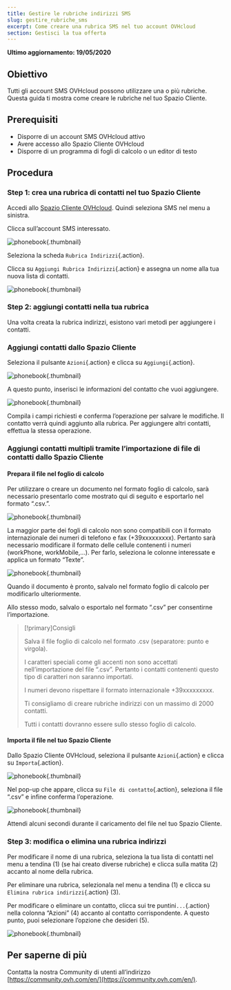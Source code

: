 ```yaml
---
title: Gestire le rubriche indirizzi SMS
slug: gestire_rubriche_sms
excerpt: Come creare una rubrica SMS nel tuo account OVHcloud
section: Gestisci la tua offerta
---
```


**Ultimo aggiornamento: 19/05/2020**

## Obiettivo

Tutti gli account SMS OVHcloud possono utilizzare una o più rubriche. Questa guida ti mostra come creare le rubriche nel tuo Spazio Cliente.

## Prerequisiti

- Disporre di un account SMS OVHcloud attivo
- Avere accesso allo Spazio Cliente OVHcloud
- Disporre di un programma di fogli di calcolo o un editor di testo

## Procedura

### Step 1: crea una rubrica di contatti nel tuo Spazio Cliente

Accedi allo [Spazio Cliente OVHcloud](https://www.ovh.com/auth/?action=gotomanager). Quindi seleziona SMS nel menu a sinistra.

Clicca sull’account SMS interessato.

![phonebook](images/smsphonebook1.png){.thumbnail}

Seleziona la scheda `Rubrica Indirizzi`{.action}.

Clicca su `Aggiungi Rubrica Indirizzi`{.action} e assegna un nome alla tua nuova lista di contatti.

![phonebook](images/smsphonebook2.png){.thumbnail}

### Step 2: aggiungi contatti nella tua rubrica

Una volta creata la rubrica indirizzi, esistono vari metodi per aggiungere i contatti.

### Aggiungi contatti dallo Spazio Cliente

Seleziona il pulsante `Azioni`{.action} e clicca su `Aggiungi`{.action}.

![phonebook](images/smsphonebook3.png){.thumbnail}

A questo punto, inserisci le informazioni del contatto che vuoi aggiungere.

![phonebook](images/smsphonebook4.png){.thumbnail}

Compila i campi richiesti e conferma l’operazione per salvare le modifiche. Il contatto verrà quindi aggiunto alla rubrica. Per aggiungere altri contatti, effettua la stessa operazione.

### Aggiungi contatti multipli tramite l’importazione di file di contatti dallo Spazio Cliente

#### Prepara il file nel foglio di calcolo

Per utilizzare o creare un documento nel formato foglio di calcolo, sarà necessario presentarlo come mostrato qui di seguito e esportarlo nel formato “.csv.”.

![phonebook](images/smsphonebook-spreadsheet1.png){.thumbnail}

La maggior parte dei fogli di calcolo non sono compatibili con il formato internazionale dei numeri di telefono e fax (+39xxxxxxxxx). Pertanto sarà necessario modificare il formato delle cellule contenenti i numeri (workPhone, workMobile,...). Per farlo, seleziona le colonne interessate e applica un formato “Texte”.

![phonebook](images/smsphonebook-spreadsheet2.png){.thumbnail}

Quando il documento è pronto, salvalo nel formato foglio di calcolo per modificarlo ulteriormente.

Allo stesso modo, salvalo o esportalo nel formato “.csv” per consentirne l’importazione.

> [!primary]Consigli
>
>Salva il file foglio di calcolo nel formato .csv (separatore: punto e virgola).
>
>I caratteri speciali come gli accenti non sono accettati nell’importazione del file “.csv”. Pertanto i contatti contenenti questo tipo di caratteri non saranno importati.
>
>I numeri devono rispettare il formato internazionale +39xxxxxxxxx.
>
>Ti consigliamo di creare rubriche indirizzi con un massimo di 2000 contatti.
>
>Tutti i contatti dovranno essere sullo stesso foglio di calcolo.
>
>

#### Importa il file nel tuo Spazio Cliente

Dallo Spazio Cliente OVHcloud, seleziona il pulsante `Azioni`{.action} e clicca su `Importa`{.action}.

![phonebook](images/smsphonebook5.png){.thumbnail}

Nel pop-up che appare, clicca su `File di contatto`{.action}, seleziona il file “.csv” e infine conferma l’operazione.

![phonebook](images/smsphonebook6.png){.thumbnail}

Attendi alcuni secondi durante il caricamento del file nel tuo Spazio Cliente.

### Step 3: modifica o elimina una rubrica indirizzi

Per modificare il nome di una rubrica, seleziona la tua lista di contatti nel menu a tendina (1) (se hai creato diverse rubriche) e clicca sulla matita (2) accanto al nome della rubrica. 

Per eliminare una rubrica, selezionala nel menu a tendina (1) e clicca su `Elimina rubrica indirizzi`{.action} (3).

Per modificare o eliminare un contatto, clicca sui tre puntini`...`{.action} nella colonna “Azioni” (4) accanto al contatto corrispondente. A questo punto, puoi selezionare l’opzione che desideri (5).

![phonebook](images/smsphonebook7.png){.thumbnail}

## Per saperne di più

Contatta la nostra Community di utenti all’indirizzo [https://community.ovh.com/en/](https://community.ovh.com/en/).
